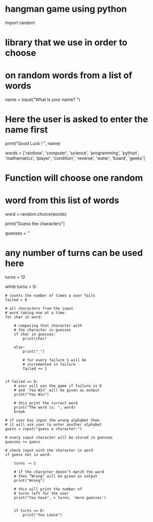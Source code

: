# hangman game using python
import random 
# library that we use in order to choose 
# on random words from a list of words 

name = input("What is your name? ") 
# Here the user is asked to enter the name first 

print("Good Luck ! ", name) 

words = ['rainbow', 'computer', 'science', 'programming', 
		'python', 'mathematics', 'player', 'condition', 
		'reverse', 'water', 'board', 'geeks'] 

# Function will choose one random 
# word from this list of words 
word = random.choice(words) 


print("Guess the characters") 

guesses = '' 

# any number of turns can be used here 
turns = 12


while turns > 0: 
	
	# counts the number of times a user fails 
	failed = 0
	
	# all characters from the input 
	# word taking one at a time. 
	for char in word: 
		
		# comparing that character with 
		# the character in guesses 
		if char in guesses: 
			print(char) 
			
		else: 
			print("_") 
			
			# for every failure 1 will be 
			# incremented in failure 
			failed += 1
			

	if failed == 0: 
		# user will win the game if failure is 0 
		# and 'You Win' will be given as output 
		print("You Win") 
		
		# this print the correct word 
		print("The word is: ", word) 
		break
	
	# if user has input the wrong alphabet then 
	# it will ask user to enter another alphabet 
	guess = input("guess a character:") 
	
	# every input character will be stored in guesses 
	guesses += guess 
	
	# check input with the character in word 
	if guess not in word: 
		
		turns -= 1
		
		# if the character doesn’t match the word 
		# then “Wrong” will be given as output 
		print("Wrong") 
		
		# this will print the number of 
		# turns left for the user 
		print("You have", + turns, 'more guesses') 
		
		
		if turns == 0: 
			print("You Loose") 

